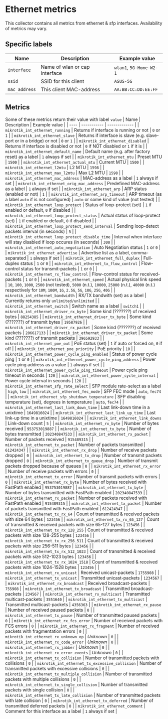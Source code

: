 # Ethernet metrics

This collector contains all metrics from ethernet & sfp interfaces. Availability of metrics may vary.

## Specific labels

| Name | Description | Example value |
| ---- | ----------- | ------------- |
| `interface` | Name of wlan or cap interface | `wlan1`, `5G-Home-W2-1` |
| `ssid` | SSID for this client | `ASUS-5G` |
| `mac_address` | This client MAC-address | `AA:BB:CC:DD:EE:FF` |


## Metrics
Some of these metrics return their value with label `value`
| Name | Description | Example value |
| ---- | ----------- | ------------- |
| `mikrotik_int_ethernet_running` | Returns if interface is running or not | `0` or `1` |
| `mikrotik_int_ethernet_slave` | Returns if interface is slave (e.g. slave-port or in a bridge) or not | `0` or `1` |
| `mikrotik_int_ethernet_disabled` | Returns if interface is disabled or not | `0` if NOT disabled or `1` if it is |
| `mikrotik_int_ethernet_default_name` | Default name (e.g. after factory reset) as a label | `1` always if set |
| `mikrotik_int_ethernet_mtu` | Preset MTU | `1500` |
| `mikrotik_int_ethernet_actual_mtu` | Current MTU | `1500` |
| `mikrotik_int_ethernet_l2mtu` | L2 MTU | `1598` |
| `mikrotik_int_ethernet_max_l2mtu` | Max L2 MTU | `1598` |
| `mikrotik_int_ethernet_mac_address` | MAC-address as a label | `1` always if set |
| `mikrotik_int_ethernet_orig_mac_address` | Predefined MAC-address as a label | `1` always if set |
| `mikrotik_int_ethernet_arp` | ARP status (enabled or not) | `1` |
| `mikrotik_int_ethernet_arp_timeout` | ARP timeout (as a label `auto` if is not configured) | `auto` or some kind of value (not tested) |
| `mikrotik_int_ethernet_loop_protect` | Status of loop-protect (set) | `1` if enabled or default, `0` if disabled |
| `mikrotik_int_ethernet_loop_protect_status` | Actual status of loop-protect (set) | `1` if enabled or default, `0` if disabled |
| `mikrotik_int_ethernet_loop_protect_send_interval` | Sending loop-detect packets interval (in seconds) | `5` |
| `mikrotik_int_ethernet_loop_protect_disable_time` | Interval when interface will stay disabled if loop occures (in seconds) | `300` |
| `mikrotik_int_ethernet_auto_negotiation` | Auto Negotiation status | `1` or `0` |
| `mikrotik_int_ethernet_advertise` | Advertise list as a label, comma-separated | `1` always if set |
| `mikrotik_int_ethernet_full_duplex` | Full-duplex status | `1` or `0` |
| `mikrotik_int_ethernet_tx_flow_control` | Flow-control status for transmit-packets | `1` or `0` |
| `mikrotik_int_ethernet_rx_flow_control` | Flow-control status for received-packets | `1` or `0` |
| `mikrotik_int_ethernet_speed` | Actual physical link speed | `10`, `100`, `1000`, `2500` (not tested), `5000` (n.t.), `10000`, `25000` (n.t.), `40000` (n.t.) respectively for `10M`, `100M`, `1G`, `2.5G`, `5G`, `10G`, `25G`, `40G` |
| `mikrotik_int_ethernet_bandwidth` | RX/TX bandwith (set) as a label | Currently returns only `unlimited/unlimited` |
| `mikrotik_int_ethernet_switch` | Switch name as a label | `switch1` |
| `mikrotik_int_ethernet_driver_rx_byte` | Some kind (???????) of received bytes | `88254385` |
| `mikrotik_int_ethernet_driver_tx_byte` | Some kind (???????) of transmit bytes | `19587926` |
| `mikrotik_int_ethernet_driver_rx_packet` | Some kind (???????) of received packets | `206617133` |
| `mikrotik_int_ethernet_driver_tx_packet` | Some kind (???????) of transmit packets | `396592933` |
| `mikrotik_int_ethernet_poe_out` | PoE status (set) | `1` if auto or forced on, `0` if off |
| `mikrotik_int_ethernet_poe_priority` | PoE priority | `10` |
| `mikrotik_int_ethernet_power_cycle_ping_enabled` | Status of power cycle ping | `1` or `0` |
| `mikrotik_int_ethernet_power_cycle_ping_address` | Power cycle ping address as a value | `1` always if set |
| `mikrotik_int_ethernet_power_cycle_ping_timeout` | Power cycle ping timeout in seconds | `120` |
| `mikrotik_int_ethernet_power_cycle_interval` | Power cycle interval in seconds | `120` |
| `mikrotik_int_ethernet_sfp_rate_select` | SFP module rate-select as a label | `high`, `low` |
| `mikrotik_int_ethernet_fec_mode` | SFP FEC mode | `auto`, `fec74` |
| `mikrotik_int_ethernet_sfp_shutdown_temperature` | SFP disabling temperature (set), degrees in temperature | `auto`, `fec74` |
| `mikrotik_int_ethernet_last_link_down_time` | Last link-down time in a unixtime | `1649816024` |
| `mikrotik_int_ethernet_last_link_up_time` | Last link-up time in a unixtime | `1649816024` |
| `mikrotik_int_ethernet_link_downs` | Link-down count | `5` |
| `mikrotik_int_ethernet_rx_byte` | Number of bytes received | `953753019887` |
| `mikrotik_int_ethernet_tx_byte` | Number of bytes transmitted | `202340847533` |
| `mikrotik_int_ethernet_rx_packet` | Number of packets received | `915489315` |
| `mikrotik_int_ethernet_tx_packet` | Number of packets transmitted | `612424347` |
| `mikrotik_int_ethernet_rx_drop` | Number of receive packets dropped | `0` |
| `mikrotik_int_ethernet_tx_drop` | Number of transmit packets dropped | `0` |
| `mikrotik_int_ethernet_tx_queue_drop` | Number of transmit packets dropped because of queues | `0` |
| `mikrotik_int_ethernet_rx_error` | Number of receive packets with errors | `0` |
| `mikrotik_int_ethernet_tx_error` | Number of transmit packets with errors | `0` |
| `mikrotik_int_ethernet_rx_byte` | Number of bytes received with FastPath enabled | `953753019887` |
| `mikrotik_int_ethernet_tx_byte` | Number of bytes transmitted with FastPath enabled | `202340847533` |
| `mikrotik_int_ethernet_rx_packet` | Number of packets received with FastPath enabled | `915489315` |
| `mikrotik_int_ethernet_tx_packet` | Number of packets transmitted with FastPath enabled | `612424347` |
| `mikrotik_int_ethernet_tx_rx_64` | Count of transmitted & received packets with size 64 bytes | `123456` |
| `mikrotik_int_ethernet_tx_rx_65_127` | Count of transmitted & received packets with size 65-127 bytes | `123456` |
| `mikrotik_int_ethernet_tx_rx_128_255` | Count of transmitted & received packets with size 128-255 bytes | `123456` |
| `mikrotik_int_ethernet_tx_rx_256_511` | Count of transmitted & received packets with size 256-511 bytes | `123456` |
| `mikrotik_int_ethernet_tx_rx_512_1023` | Count of transmitted & received packets with size 512-1023 bytes | `123456` |
| `mikrotik_int_ethernet_tx_rx_1024_1518` | Count of transmitted & received packets with size 1024-1528 bytes | `123456` |
| `mikrotik_int_ethernet_rx_unicast` | Received unicast-packets | `1755908` |
| `mikrotik_int_ethernet_tx_unicast` | Transmitted unicast-packets | `1234567` |
| `mikrotik_int_ethernet_rx_broadcast` | Received broadcast-packets | `755908` |
| `mikrotik_int_ethernet_tx_broadcast` | Transmitted broadcast-packets | `234567` |
| `mikrotik_int_ethernet_rx_multicast` | Transmitted multicast-packets | `3551640` |
| `mikrotik_int_ethernet_tx_multicast` | Transmitted multicast-packets | `4356363` |
| `mikrotik_int_ethernet_rx_pause` | Number of received paused packets | `0` |
| `mikrotik_int_ethernet_tx_pause` | Number of transmitted paused packets | `0` |
| `mikrotik_int_ethernet_rx_fcs_error` | Number of received packets with FCS errors | `0` |
| `mikrotik_int_ethernet_rx_fragment` | Number of received packets with fragmentation errors | `0` |
| `mikrotik_int_ethernet_rx_unknown_op` | _Unknown_ | `0` |
| `mikrotik_int_ethernet_rx_code_error` | _Unknown_ | `0` |
| `mikrotik_int_ethernet_rx_jabber` | _Unknown_ | `0` |
| `mikrotik_int_ethernet_rx_error_events` | _Unknown_ | `0` |
| `mikrotik_int_ethernet_tx_collision` | Number of transmitted packets with collisions | `0` |
| `mikrotik_int_ethernet_tx_excessive_collision` | Number of transmitted packets with excessive collisions | `0` |
| `mikrotik_int_ethernet_tx_multiple_collision` | Number of transmitted packets with multiple collisions | `0` |
| `mikrotik_int_ethernet_tx_single_collision` | Number of transmitted packets with single collision | `0` |
| `mikrotik_int_ethernet_tx_late_collision` | Number of transmitted packets with late collision | `0` |
| `mikrotik_int_ethernet_tx_deferred` | Number of transmitted deferred packets | `0` |
| `mikrotik_int_ethernet_comment` | Comment for this interface as a label | `1` always if set |